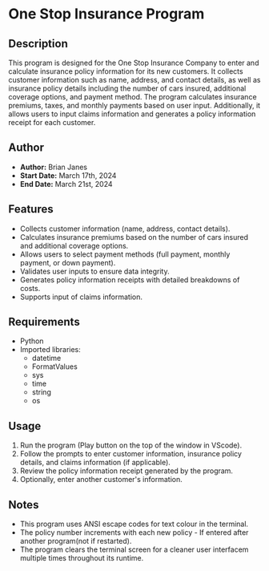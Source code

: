 # One Stop Insurance Program

## Description

This program is designed for the One Stop Insurance Company to enter and calculate insurance policy information for its new customers. It collects customer information such as name, address, and contact details, as well as insurance policy details including the number of cars insured, additional coverage options, and payment method. The program calculates insurance premiums, taxes, and monthly payments based on user input. Additionally, it allows users to input claims information and generates a policy information receipt for each customer.

## Author

- **Author:** Brian Janes
- **Start Date:** March 17th, 2024
- **End Date:** March 21st, 2024

## Features

- Collects customer information (name, address, contact details).
- Calculates insurance premiums based on the number of cars insured and additional coverage options.
- Allows users to select payment methods (full payment, monthly payment, or down payment).
- Validates user inputs to ensure data integrity.
- Generates policy information receipts with detailed breakdowns of costs.
- Supports input of claims information.

## Requirements

- Python
- Imported libraries:
  - datetime
  - FormatValues
  - sys
  - time
  - string
  - os

## Usage

1. Run the program (Play button on the top of the window in VScode).
2. Follow the prompts to enter customer information, insurance policy details, and claims information (if applicable).
3. Review the policy information receipt generated by the program.
4. Optionally, enter another customer's information.

## Notes

- This program uses ANSI escape codes for text colour in the terminal.
- The policy number increments with each new policy - If entered after another program(not if restarted).
- The program clears the terminal screen for a cleaner user interfacem multiple times throughout its runtime.

